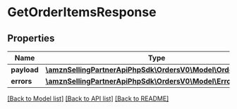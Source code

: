 # GetOrderItemsResponse

## Properties
Name | Type | Description | Notes
------------ | ------------- | ------------- | -------------
**payload** | [**\amznSellingPartnerApiPhpSdk\OrdersV0\Model\OrderItemsList**](OrderItemsList.md) |  | [optional] 
**errors** | [**\amznSellingPartnerApiPhpSdk\OrdersV0\Model\ErrorList**](ErrorList.md) |  | [optional] 

[[Back to Model list]](../../README.md#documentation-for-models) [[Back to API list]](../../README.md#documentation-for-api-endpoints) [[Back to README]](../../README.md)

